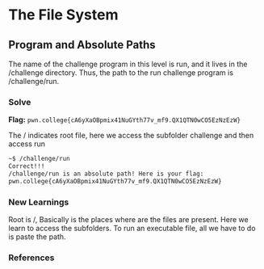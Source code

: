 # The File System

## Program and Absolute Paths
 The name of the challenge program in this level is run, and it lives in the /challenge directory. Thus, the path to the run challenge program is /challenge/run.

### Solve
**Flag:** `pwn.college{cA6yXaOBpmix41NuGYth77v_mf9.QX1QTN0wCO5EzNzEzW}`

The / indicates root file, here we access the subfolder challenge and then access run

```bash
~$ /challenge/run
Correct!!!
/challenge/run is an absolute path! Here is your flag:
pwn.college{cA6yXaOBpmix41NuGYth77v_mf9.QX1QTN0wCO5EzNzEzW}
```

### New Learnings
Root is /, Basically is the places where are the files are present. 
Here we learn to access the subfolders.
To run an executable file, all we have to do is paste the path.
### References 

